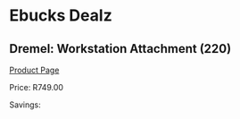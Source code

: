 
# Ebucks Dealz
## Dremel: Workstation Attachment (220)
[Product Page](https://www.ebucks.com/web/shop/productSelected.do?prodId=339412339&catId=370101825)

Price: R749.00

Savings: 


	